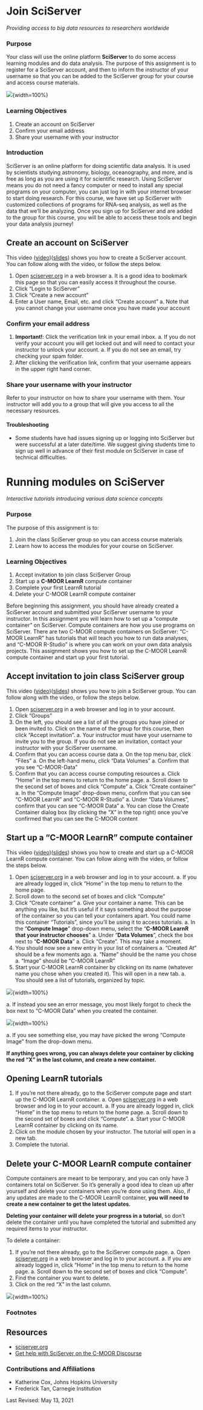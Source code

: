 

<!-- Set up code of OTTR Book-->


# Join SciServer

*Providing access to big data resources to researchers worldwide*

### Purpose

Your class will use the online platform **SciServer** to do some access learning modules and do data analysis. The purpose of this assignment is to register for a SciServer account, and then to inform the instructor of your username so that you can be added to the SciServer group for your course and access course materials.

![](resources/images/sciserver_files/figure-docx//1dI8-_iVqbkzNMf11M4dK85E8ZW3OyZECs_YwMKw5fhs_g3632cdae791_0_249.png){width=100%}


### Learning Objectives

1. Create an account on SciServer
1. Confirm your email address
1. Share your username with your instructor

### Introduction

SciServer is an online platform for doing scientific data analysis. It is used by scientists studying astronomy, biology, oceanography, and more, and is free as long as you are using it for scientific research. Using SciServer means you do not need a fancy computer or need to install any special programs on your computer, you can just log in with your internet browser to start doing research.  For this course, we have set up SciServer with customized collections of programs for RNA-seq analysis, as well as the data that we’ll be analyzing.  Once you sign up for SciServer and are added to the group for this course, you will be able to access these tools and begin your data analysis journey!


## Create an account on SciServer


This video ([video](https://link.c-moor.org/video-join-sciserver))([slides](https://docs.google.com/presentation/d/1kxbnBLoRsdPW4ZkjwNsAHS1XFPuJpQZ8I1aVqyZISW0)) shows you how to create a SciServer account. You can follow along with the video, or follow the steps below.

1. Open [sciserver.org](https://www.sciserver.org/) in a web browser
    a. It is a good idea to bookmark this page so that you can easily access it throughout the course.
1. Click “Login to SciServer”
1. Click “Create a new account”
1. Enter a User name, Email, etc. and click “Create account”
    a. Note that you cannot change your username once you have made your account

### Confirm your email address

1. **Important!**: Click the verification link in your email inbox.
    a. If you do not verify your account you will get locked out and will need to contact your instructor to unlock your account.
    a. If you do not see an email, try checking your spam folder.
1. After clicking the verification link, confirm that your username appears in the upper right hand corner.


### Share your username with your instructor

Refer to your instructor on how to share your username with them. Your instructor will add you to a group that will give you access to all the necessary resources. 

#### Troubleshooting

- Some students have had issues signing up or logging into SciServer but were successful at a later date/time. We suggest giving students time to sign up well in advance of their first module on SciServer in case of technical difficulties.


# Running modules on SciServer

*Interactive tutorials introducing various data science concepts*

### Purpose

The purpose of this assignment is to:
  
  1. Join the class SciServer group so you can access course materials
  2. Learn how to access the modules for your course on SciServer.

### Learning Objectives

1. Accept invitation to join class SciServer Group
1. Start up a **C-MOOR LearnR** compute container
1. Complete your first LearnR tutorial
1. Delete your C-MOOR LearnR compute container

Before beginning this assignment, you should have already created a SciServer account and submitted your SciServer username to your instructor.  In this assignment you will learn how to set up a “compute container” on SciServer.  Compute containers are how you use programs on SciServer.  There are two C-MOOR compute containers on SciServer: “C-MOOR LearnR” has tutorials that will teach you how to run data analyses, and “C-MOOR R-Studio” is where you can work on your own data analysis projects.  This assignment shows you how to set up the C-MOOR LearnR compute container and start up your first tutorial.

## Accept invitation to join class SciServer group

This video ([video](https://link.c-moor.org/video-join-sciserver-group))([slides](https://docs.google.com/presentation/d/1codot9UeUO7l0EDcEre7dJgyXurD_xyxpw6IJL_aEjM)) shows you how to join a SciServer group.  You can follow along with the video, or follow the steps below.

1. Open [sciserver.org](https://www.sciserver.org/) in a web browser and log in to your account.
1. Click “Groups”
1. On the left, you should see a list of all the groups you have joined or been invited to.  Click on the name of the group for this course, then click “Accept invitation”.
    a. Your instructor must have your username to invite you to the group.  If you do not see an invitation, contact your instructor with your SciServer username.
1. Confirm that you can access course data
    a. On the top menu bar, click “Files”
    a. On the left-hand menu, click “Data Volumes”
    a. Confirm that you see “C-MOOR-Data”
1. Confirm that you can access course computing resources
    a. Click “Home” in the top menu to return to the home page.
    a. Scroll down to the second set of boxes and click “Compute”
    a. Click “Create container”
    a. In the “Compute Image” drop-down menu, confirm that you can see “C-MOOR LearnR” and “C-MOOR R-Studio”
    a. Under “Data Volumes”, confirm that you can see “C-MOOR Data”
    a. You can close the Create Container dialog box (by clicking the “X” in the top right) once you’ve confirmed that you can see the C-MOOR content

## Start up a “C-MOOR LearnR” compute container

This video ([video](https://link.c-moor.org/video-sciserver-create-learnr-container))([slides](https://docs.google.com/presentation/d/1Oaq8RzhaDANxkNh-tTKwme7e095pGgoiq5iZHbt7PLg)) shows you how to create and start up a C-MOOR LearnR compute container.  You can follow along with the video, or follow the steps below.

1. Open [sciserver.org](https://www.sciserver.org/) in a web browser and log in to your account.
    a. If you are already logged in, click “Home” in the top menu to return to the home page.
1. Scroll down to the second set of boxes and click “Compute”
1. Click “Create container”
    a. Give your container a name.  This can be anything you like, but it’s useful if it says something about the purpose of the container so you can tell your containers apart.  You could name this container “Tutorials”, since you’ll be using it to access tutorials.
    a. In the “**Compute Image**” drop-down menu, select the “**C-MOOR LearnR that your instructor chooses**”
    a. Under “**Data Volumes**”, check the box next to “**C-MOOR Data**”
    a. Click “Create”.  This may take a moment.
1. You should now see a new entry in your list of containers
    a. “Created At” should be a few moments ago.
    a. “Name” should be the name you chose
    a. “Image” should be “C-MOOR LearnR”
1. Start your C-MOOR LearnR container by clicking on its name (whatever name you chose when you created it).  This will open in a new tab.
    a. You should see a list of tutorials, organized by topic.
    
![](resources/images/sciserver_files/figure-docx//1dI8-_iVqbkzNMf11M4dK85E8ZW3OyZECs_YwMKw5fhs_g3632cdae791_0_371.png){width=100%}

a. If instead you see an error message, you most likely forgot to check the box next to “C-MOOR Data” when you created the container.
  
![](resources/images/sciserver_files/figure-docx//1dI8-_iVqbkzNMf11M4dK85E8ZW3OyZECs_YwMKw5fhs_g3632cdae791_0_267.png){width=100%}

a. If you see something else, you may have picked the wrong “Compute Image” from the drop-down menu.

**If anything goes wrong, you can always delete your container by clicking the red “X” in the last column, and create a new container.**

## Opening LearnR tutorials

1. If you’re not there already, go to the SciServer compute page and start up the C-MOOR LearnR container.
    a. Open [sciserver.org](https://www.sciserver.org/) in a web browser and log in to your account.
    a. If you are already logged in, click “Home” in the top menu to return to the home page.
    a. Scroll down to the second set of boxes and click “Compute”.
    a. Start your C-MOOR LearnR container by clicking on its name.
1. Click on the module chosen by your instructor.  The tutorial will open in a new tab.
1. Complete the tutorial.

## Delete your C-MOOR LearnR compute container

Compute containers are meant to be temporary, and you can only have 3 containers total on SciServer.  So it’s generally a good idea to clean up after yourself and delete your containers when you’re done using them.  Also, if any updates are made to the C-MOOR LearnR container, **you will need to create a new container to get the latest updates.**

**Deleting your container will delete your progress in a tutorial**, so don’t delete the container until you have completed the tutorial and submitted any required items to your instructor.

To delete a container:

1. If you’re not there already, go to the SciServer compute page.
    a. Open [sciserver.org](https://www.sciserver.org/) in a web browser and log in to your account.
    a. If you are already logged in, click “Home” in the top menu to return to the home page.
    a. Scroll down to the second set of boxes and click “Compute”.
1. Find the container you want to delete.
1. Click on the red “X” in the last column.

![](resources/images/sciserver_files/figure-docx//1dI8-_iVqbkzNMf11M4dK85E8ZW3OyZECs_YwMKw5fhs_g3632cdae791_0_375.png){width=100%}

### Footnotes


## Resources

- [sciserver.org](https://www.sciserver.org/)
- [Get help with SciServer on the C-MOOR Discourse](https://help.c-moor.org/c/help/)


### Contributions and Affiliations

- Katherine Cox, Johns Hopkins University
- Frederick Tan, Carnegie Institution

Last Revised: May 13, 2021


